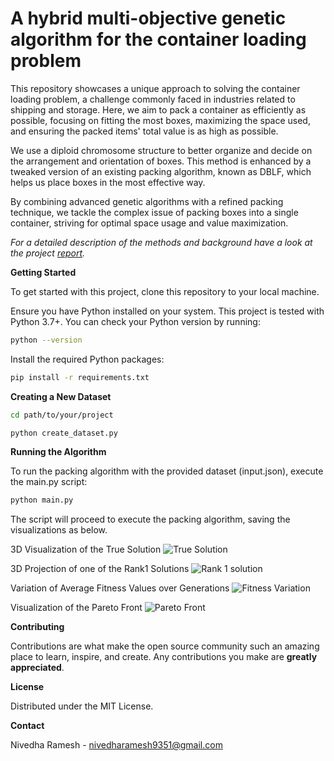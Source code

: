 # A hybrid multi-objective genetic algorithm for the container loading problem

This repository showcases a unique approach to solving the container loading problem, a challenge commonly faced in industries related to shipping and storage. Here, we aim to pack a container as efficiently as possible, focusing on fitting the most boxes, maximizing the space used, and ensuring the packed items' total value is as high as possible.

We use a diploid chromosome structure to better organize and decide on the arrangement and orientation of boxes. This method is enhanced by a tweaked version of an existing packing algorithm, known as DBLF, which helps us place boxes in the most effective way.

By combining advanced genetic algorithms with a refined packing technique, we tackle the complex issue of packing boxes into a single container, striving for optimal space usage and value maximization. 

*For a detailed description of the methods and background have a look at the project [report](https://github.com/Nivedha-Ramesh/Container-Loading-Problem/blob/master/Report.pdf).*

**Getting Started**

To get started with this project, clone this repository to your local machine.


Ensure you have Python installed on your system. This project is tested with Python 3.7+. You can check your Python version by running:
```bash
python --version
```

Install the required Python packages:
```bash
pip install -r requirements.txt
```

**Creating a New Dataset**
```bash
cd path/to/your/project
```

```bash
python create_dataset.py
```

**Running the Algorithm**

To run the packing algorithm with the provided dataset (input.json), execute the main.py script:
```bash
python main.py
```

The script will proceed to execute the packing algorithm, saving the visualizations as below.

3D Visualization of the True Solution
![True Solution](https://github.com/Nivedha-Ramesh/Container-Loading-Problem/blob/master/Figures/True%20Solution.png)


3D Projection of one of the Rank1 Solutions
![Rank 1 solution](https://github.com/Nivedha-Ramesh/Container-Loading-Problem/blob/master/Figures/Rank1%20Solution.png)


Variation of Average Fitness Values over Generations
![Fitness Variation](https://github.com/Nivedha-Ramesh/Container-Loading-Problem/blob/master/Figures/Fitness%20Variation.png)


Visualization of the Pareto Front
![Pareto Front](https://github.com/Nivedha-Ramesh/Container-Loading-Problem/blob/master/Figures/Pareto.png)


**Contributing**

Contributions are what make the open source community such an amazing place to learn, inspire, and create. 
Any contributions you make are **greatly appreciated**.

**License**

Distributed under the MIT License. 

**Contact**

Nivedha Ramesh - [nivedharamesh9351@gmail.com](mailto:youremail@nivedharamesh9351@gmail.com)